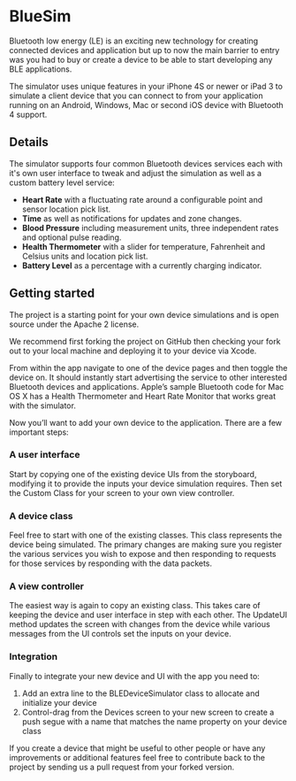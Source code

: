 # BlueSim

Bluetooth low energy (LE) is an exciting new technology for creating connected devices and application but up to now the main barrier to entry was you had to buy or create a device to be able to start developing any BLE applications.

The simulator uses unique features in your iPhone 4S or newer or iPad 3 to simulate a client device that you can connect to from your application running on an Android, Windows, Mac or second iOS device with Bluetooth 4 support.

## Details 
 
The simulator supports four common Bluetooth devices services each with it's own user interface to tweak and adjust the simulation as well as a custom battery level service:
 
 * **Heart Rate** with a fluctuating rate around a configurable point and sensor location pick list.
 * **Time** as well as notifications for updates and zone changes.
 * **Blood Pressure** including measurement units, three independent rates and optional pulse reading.
 * **Health Thermometer** with a slider for temperature, Fahrenheit and Celsius units and location pick list.
 * **Battery Level** as a percentage with a currently charging indicator.
 
## Getting started
The project is a starting point for your own device simulations and is open source under the Apache 2 license.
 
We recommend first forking the project on GitHub then checking your fork out to your local machine and deploying it to your device via Xcode.
 
From within the app navigate to one of the device pages and then toggle the device on. It should instantly start advertising the service to other interested Bluetooth devices and applications. Apple’s sample Bluetooth code for Mac OS X has a Health Thermometer and Heart Rate Monitor that works great with the simulator.
 
Now you’ll want to add your own device to the application. There are a few important steps:
 
### A user interface

Start by copying one of the existing device UIs from the storyboard, modifying it to provide the inputs your device simulation requires. Then set the Custom Class for your screen to your own view controller.
 
### A device class

Feel free to start with one of the existing classes. This class represents the device being simulated. The primary changes are making sure you register the various services you wish to expose and then responding to requests for those services by responding with the data packets.
 
### A view controller

The easiest way is again to copy an existing class. This takes care of keeping the device and user interface in step with each other. The UpdateUI method updates the screen with changes from the device while various messages from the UI controls set the inputs on your device.
 
### Integration

Finally to integrate your new device and UI with the app you need to:

1. Add an extra line to the BLEDeviceSimulator class to allocate and initialize your device 
2. Control-drag from the Devices screen to your new screen to create a push segue with a name that matches the name property on your device class
 
If you create a device that might be useful to other people or have any improvements or additional features feel free to contribute back to the project by sending us a pull request from your forked version.
